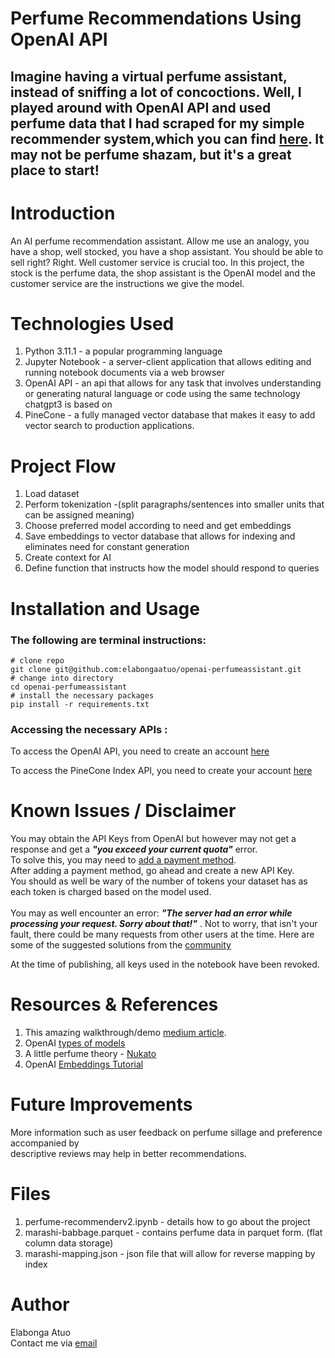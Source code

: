# Perfume Recommendations Using OpenAI API
## Imagine having a virtual perfume assistant, instead of sniffing a lot of concoctions. Well, I played around with OpenAI API and used perfume data that I had scraped for my simple recommender system,which you can find [here](https://nukato-front.onrender.com). It may not be perfume shazam, but it's a great place to start!

# Introduction
An AI perfume recommendation assistant. Allow me use an analogy, you have a shop, well stocked, you have a shop assistant. You should be able to sell right? Right. Well customer service is crucial too. In this project, the stock is the perfume data, the shop assistant is the OpenAI model and the customer service are the instructions we give the model.

# Technologies Used
1. Python 3.11.1 -  a popular programming language
2. Jupyter Notebook -  a server-client application that allows editing and running notebook documents via a web browser
3. OpenAI API - an api  that allows for any task that involves understanding or generating natural language or code using the same technology chatgpt3 is based on
4. PineCone - a fully managed vector database that makes it easy to add vector search to production applications.

# Project Flow
1. Load dataset
2. Perform tokenization -(split paragraphs/sentences into smaller units that can be assigned meaning)
3. Choose preferred model according to need and get embeddings
4. Save embeddings to vector database that allows for indexing and eliminates need for constant generation
5. Create context for AI
6. Define function that instructs how the model should respond to queries



# Installation and Usage
### The following are terminal instructions:
``` # clone repo ```<br>
``` git clone git@github.com:elabongaatuo/openai-perfumeassistant.git ```<br>
``` # change into directory ```<br>
``` cd openai-perfumeassistant ```<br>
``` # install the necessary packages ```<br>
``` pip install -r requirements.txt ```<br>

### Accessing the necessary APIs :
To access the OpenAI API, you need to create an account [here](https://rb.gy/ifuche) <br>

To access the PineCone Index API, you need to create your account [here](https://rb.gy/jshent)


# Known Issues / Disclaimer
You may obtain the API Keys from OpenAI but however may not get a response and get a **_"you exceed your current quota"_** error.<br>
To solve this, you may need to [add a payment method](https://platform.openai.com/account/billing/payment-methods).<br>
After adding a payment method, go ahead and create a new API Key. <br>
You should as well be wary of the number of tokens your dataset has as each token is charged based on the model used.<br> 
<br>
You may as well encounter an error: **_"The server had an error while processing your request. Sorry about that!"_** . Not to worry, that isn't your fault, there could be many requests from other users at the time. Here are some of the suggested solutions from the [community](https://rb.gy/ozxzvh)<br>

At the time of publishing, all keys used in the notebook have been revoked.<br>


# Resources & References
1. This amazing walkthrough/demo [medium article](https://rb.gy/4oqx4k).
2. OpenAI [types of models](https://platform.openai.com/docs/models/overview)
3. A little perfume theory - [Nukato](https://nukato-front.onrender.com)
4. OpenAI [Embeddings Tutorial](https://platform.openai.com/docs/tutorials/web-qa-embeddings)

#  Future Improvements
More information such as user feedback on perfume sillage and preference accompanied by<br>
descriptive reviews may help in better recommendations.

# Files
1. perfume-recommenderv2.ipynb - details how to go about the project
2. marashi-babbage.parquet -  contains perfume data in parquet form. (flat column data storage)
3. marashi-mapping.json -  json file that will allow for reverse mapping by index


# Author
Elabonga Atuo <br>
Contact me via [email](elabongaatuo@gmail.com)



